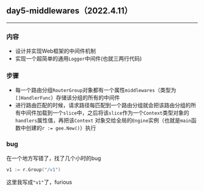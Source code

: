 ## day5-middlewares（2022.4.11）

---

### 内容

- 设计并实现Web框架的中间件机制
- 实现一个超简单的通用`Logger`中间件(也就三两行代码)

### 步骤

- 每一个路由分组`RouterGroup`对象都有一个属性`middlewares`（类型为`[]HandlerFunc`）存储该分组的所有的中间件
- 进行路由匹配的时候，请求路径每匹配到一个路由分组就会把该路由分组的所有中间件加载到一个`slice`中，之后将该`slice`作为一个`Context`类型对象的`handlers`属性值，再把该`Context`
  对象交给全局的`Engine`实例（也就是`main`函数中创建的`r := gee.New()`）执行

### bug

在一个地方写错了，找了几个小时的bug

```go
v1 := r.Group("/v1")
 ```

这里我写成`"v1"`了，furious
